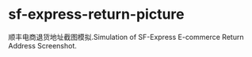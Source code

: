 # sf-express-return-picture
顺丰电商退货地址截图模拟.Simulation of SF-Express E-commerce Return Address Screenshot.
